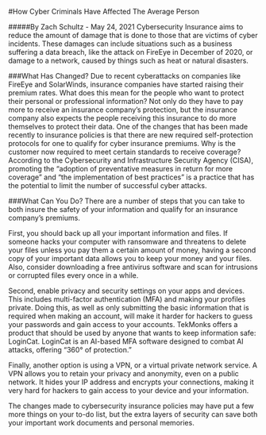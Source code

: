 #How Cyber Criminals Have Affected The Average Person

#####By Zach Schultz - May 24, 2021
Cybersecurity Insurance aims to reduce the amount of damage that is done to those that are victims of cyber incidents. These damages can include situations such as a business suffering a data breach, like the attack on FireEye in December of 2020, or damage to a network, caused by things such as heat or natural disasters.

###What Has Changed?
Due to recent cyberattacks on companies like FireEye and SolarWinds, insurance companies have started raising their premium rates. What does this mean for the people who want to protect their personal or professional information? Not only do they have to pay more to receive an insurance company’s protection, but the insurance company also expects the people receiving this insurance to do more themselves to protect their data. One of the changes that has been made recently to insurance policies is that there are new required self-protection protocols for one to qualify for cyber insurance premiums. Why is the customer now required to meet certain standards to receive coverage? According to the Cybersecurity and Infrastructure Security Agency (CISA), promoting the “adoption of preventative measures in return for more coverage” and “the implementation of best practices” is a practice that has the potential to limit the number of successful cyber attacks.

###What Can You Do?
There are a number of steps that you can take to both insure the safety of your information and qualify for an insurance company’s premiums. 

First, you should back up all your important information and files. If someone hacks your computer with ransomware and threatens to delete your files unless you pay them a certain amount of money, having a second copy of your important data allows you to keep your money and your files. Also, consider downloading a free antivirus software and scan for intrusions or corrupted files every once in a while.

Second, enable privacy and security settings on your apps and devices. This includes multi-factor authentication (MFA) and making your profiles private. Doing this, as well as only submitting the basic information that is required when making an account, will make it harder for hackers to guess your passwords and gain access to your accounts. TekMonks offers a product that should be used by anyone that wants to keep  information safe: LoginCat. LoginCat is an AI-based MFA software designed to combat AI attacks, offering “360° of protection.”

Finally, another option is using a VPN, or a virtual private network service. A VPN allows you to retain your privacy and anonymity, even on a public network. It hides your IP address and encrypts your connections, making it very hard for hackers to gain access to your device and your information.

The changes made to cybersecurity insurance policies may have put a few more things on your to-do list, but the extra layers of security can save both your important work documents and personal memories.
